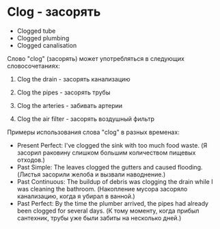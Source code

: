 # Clog - засорять




- Clogged tube
- Clogged plumbing
- Clogged canalisation

Слово "clog" (засорять) может употребляться в следующих словосочетаниях:

1. Clog the drain - засорять канализацию

2. Clog the pipes - засорять трубы

3. Clog the arteries - забивать артерии

4. Clog the air filter - засорять воздушный фильтр

Примеры использования слова "clog" в разных временах:

- Present Perfect: I've clogged the sink with too much food waste. (Я засорил раковину слишком большим количеством пищевых отходов.)
- Past Simple: The leaves clogged the gutters and caused flooding. (Листья засорили желоба и вызвали наводнение.)
- Past Continuous: The buildup of debris was clogging the drain while I was cleaning the bathroom. (Накопление мусора засоряло канализацию, когда я убирал в ванной.)
- Past Perfect: By the time the plumber arrived, the pipes had already been clogged for several days. (К тому моменту, когда прибыл сантехник, трубы уже были забиты на несколько дней.)